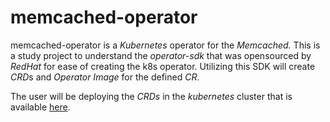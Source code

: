 # memcached-operator

memcached-operator is a *Kubernetes* operator for the *Memcached.* This is a study project to understand the *operator-sdk* that was opensourced by *RedHat* for ease of creating the k8s operator. Utilizing this SDK will create *CRD*s and *Operator Image* for the defined *CR*.

The user will be deploying the *CRDs* in the *kubernetes* cluster that is available [here](deploy/memcached_v1alpha1_memcached_crd.yaml).